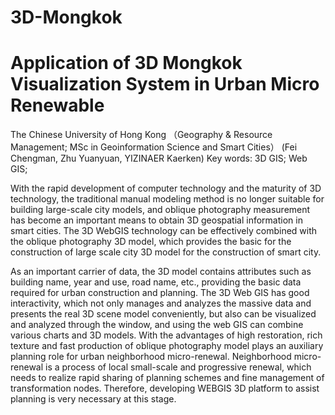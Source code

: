 # 3D-Mongkok

# Application of 3D Mongkok Visualization System in Urban Micro Renewable 
The Chinese University of Hong Kong
（Geography & Resource Management; MSc in Geoinformation Science and Smart Cities）
(Fei Chengman, Zhu Yuanyuan, YIZINAER Kaerken) 
Key words: 3D GIS; Web GIS; 


With the rapid development of computer technology and the maturity of 3D technology, the traditional manual modeling method is no longer suitable for building large-scale city models, and oblique photography measurement has become an important means to obtain 3D geospatial information in smart cities. The 3D WebGIS technology can be effectively combined with the oblique photography 3D model, which provides the basic for the construction of large scale city 3D model for the construction of smart city.

As an important carrier of data, the 3D model contains attributes such as building name, year and use, road name, etc., providing the basic data required for urban construction and planning. The 3D Web GIS has good interactivity, which not only manages and analyzes the massive data and presents the real 3D scene model conveniently, but also can be visualized and analyzed through the window, and using the web GIS can combine various charts and 3D models. With the advantages of high restoration, rich texture and fast production of oblique photography model plays an auxiliary planning role for urban neighborhood micro-renewal. Neighborhood micro-renewal is a process of local small-scale and progressive renewal, which needs to realize rapid sharing of planning schemes and fine management of transformation nodes. Therefore, developing WEBGIS 3D platform to assist planning is very necessary at this stage.
